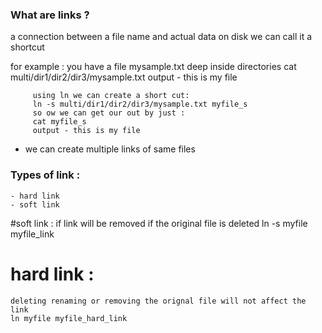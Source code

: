 ### What are links ?
 a connection between a file name and actual data on disk 
 we can call it a shortcut
 
 for example : 
         you have a file mysample.txt deep inside directories 
         cat multi/dir1/dir2/dir3/mysample.txt
         output - this is my file 
         
         using ln we can create a short cut:
         ln -s multi/dir1/dir2/dir3/mysample.txt myfile_s
         so ow we can get our out by just :
         cat myfile_s
         output - this is my file
         
- we can create multiple links of same files

### Types of link :
    - hard link
    - soft link
    
#soft link :
    if link will be removed if the original file is deleted 
    ln -s myfile myfile_link
    
# hard link :
    deleting renaming or removing the orignal file will not affect the link 
    ln myfile myfile_hard_link
